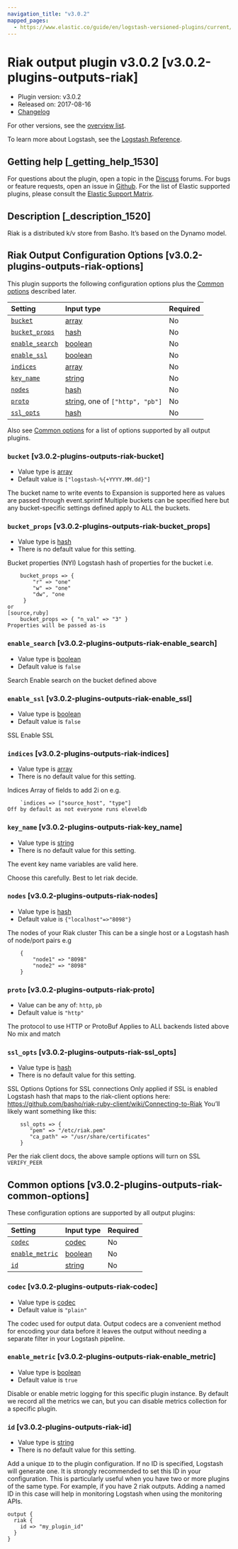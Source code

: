 ```yaml
---
navigation_title: "v3.0.2"
mapped_pages:
  - https://www.elastic.co/guide/en/logstash-versioned-plugins/current/v3.0.2-plugins-outputs-riak.html
---
```


# Riak output plugin v3.0.2 [v3.0.2-plugins-outputs-riak]

* Plugin version: v3.0.2
* Released on: 2017-08-16
* [Changelog](https://github.com/logstash-plugins/logstash-output-riak/blob/v3.0.2/CHANGELOG.md)

For other versions, see the [overview list](output-riak-index.md).

To learn more about Logstash, see the [Logstash Reference](https://www.elastic.co/guide/en/logstash/current/index.html).

## Getting help [_getting_help_1530]

For questions about the plugin, open a topic in the [Discuss](http://discuss.elastic.co) forums. For bugs or feature requests, open an issue in [Github](https://github.com/logstash-plugins/logstash-output-riak). For the list of Elastic supported plugins, please consult the [Elastic Support Matrix](https://www.elastic.co/support/matrix#matrix_logstash_plugins).

## Description [_description_1520]

Riak is a distributed k/v store from Basho. It’s based on the Dynamo model.

## Riak Output Configuration Options [v3.0.2-plugins-outputs-riak-options]

This plugin supports the following configuration options plus the [Common options](v3-0-2-plugins-outputs-riak.md#v3.0.2-plugins-outputs-riak-common-options) described later.

| Setting | Input type | Required |
| :- | :- | :- |
| [`bucket`](v3-0-2-plugins-outputs-riak.md#v3.0.2-plugins-outputs-riak-bucket) | [array](/lsr/value-types.md#array) | No |
| [`bucket_props`](v3-0-2-plugins-outputs-riak.md#v3.0.2-plugins-outputs-riak-bucket_props) | [hash](/lsr/value-types.md#hash) | No |
| [`enable_search`](v3-0-2-plugins-outputs-riak.md#v3.0.2-plugins-outputs-riak-enable_search) | [boolean](/lsr/value-types.md#boolean) | No |
| [`enable_ssl`](v3-0-2-plugins-outputs-riak.md#v3.0.2-plugins-outputs-riak-enable_ssl) | [boolean](/lsr/value-types.md#boolean) | No |
| [`indices`](v3-0-2-plugins-outputs-riak.md#v3.0.2-plugins-outputs-riak-indices) | [array](/lsr/value-types.md#array) | No |
| [`key_name`](v3-0-2-plugins-outputs-riak.md#v3.0.2-plugins-outputs-riak-key_name) | [string](/lsr/value-types.md#string) | No |
| [`nodes`](v3-0-2-plugins-outputs-riak.md#v3.0.2-plugins-outputs-riak-nodes) | [hash](/lsr/value-types.md#hash) | No |
| [`proto`](v3-0-2-plugins-outputs-riak.md#v3.0.2-plugins-outputs-riak-proto) | [string](/lsr/value-types.md#string), one of `["http", "pb"]` | No |
| [`ssl_opts`](v3-0-2-plugins-outputs-riak.md#v3.0.2-plugins-outputs-riak-ssl_opts) | [hash](/lsr/value-types.md#hash) | No |

Also see [Common options](v3-0-2-plugins-outputs-riak.md#v3.0.2-plugins-outputs-riak-common-options) for a list of options supported by all output plugins.

### `bucket` [v3.0.2-plugins-outputs-riak-bucket]

* Value type is [array](/lsr/value-types.md#array)
* Default value is `["logstash-%{+YYYY.MM.dd}"]`

The bucket name to write events to Expansion is supported here as values are passed through event.sprintf Multiple buckets can be specified here but any bucket-specific settings defined apply to ALL the buckets.

### `bucket_props` [v3.0.2-plugins-outputs-riak-bucket_props]

* Value type is [hash](/lsr/value-types.md#hash)
* There is no default value for this setting.

Bucket properties (NYI) Logstash hash of properties for the bucket i.e.

```
    bucket_props => {
        "r" => "one"
        "w" => "one"
        "dw", "one
     }
or
[source,ruby]
    bucket_props => { "n_val" => "3" }
Properties will be passed as-is
```

### `enable_search` [v3.0.2-plugins-outputs-riak-enable_search]

* Value type is [boolean](/lsr/value-types.md#boolean)
* Default value is `false`

Search Enable search on the bucket defined above

### `enable_ssl` [v3.0.2-plugins-outputs-riak-enable_ssl]

* Value type is [boolean](/lsr/value-types.md#boolean)
* Default value is `false`

SSL Enable SSL

### `indices` [v3.0.2-plugins-outputs-riak-indices]

* Value type is [array](/lsr/value-types.md#array)
* There is no default value for this setting.

Indices Array of fields to add 2i on e.g.

```
    `indices => ["source_host", "type"]
Off by default as not everyone runs eleveldb
```

### `key_name` [v3.0.2-plugins-outputs-riak-key_name]

* Value type is [string](/lsr/value-types.md#string)
* There is no default value for this setting.

The event key name variables are valid here.

Choose this carefully. Best to let riak decide.

### `nodes` [v3.0.2-plugins-outputs-riak-nodes]

* Value type is [hash](/lsr/value-types.md#hash)
* Default value is `{"localhost"=>"8098"}`

The nodes of your Riak cluster This can be a single host or a Logstash hash of node/port pairs e.g

```
    {
        "node1" => "8098"
        "node2" => "8098"
    }
```

### `proto` [v3.0.2-plugins-outputs-riak-proto]

* Value can be any of: `http`, `pb`
* Default value is `"http"`

The protocol to use HTTP or ProtoBuf Applies to ALL backends listed above No mix and match

### `ssl_opts` [v3.0.2-plugins-outputs-riak-ssl_opts]

* Value type is [hash](/lsr/value-types.md#hash)
* There is no default value for this setting.

SSL Options Options for SSL connections Only applied if SSL is enabled Logstash hash that maps to the riak-client options here: <https://github.com/basho/riak-ruby-client/wiki/Connecting-to-Riak> You’ll likely want something like this:

```
    ssl_opts => {
       "pem" => "/etc/riak.pem"
       "ca_path" => "/usr/share/certificates"
    }
```

Per the riak client docs, the above sample options will turn on SSL `VERIFY_PEER`

## Common options [v3.0.2-plugins-outputs-riak-common-options]

These configuration options are supported by all output plugins:

| Setting | Input type | Required |
| :- | :- | :- |
| [`codec`](v3-0-2-plugins-outputs-riak.md#v3.0.2-plugins-outputs-riak-codec) | [codec](/lsr/value-types.md#codec) | No |
| [`enable_metric`](v3-0-2-plugins-outputs-riak.md#v3.0.2-plugins-outputs-riak-enable_metric) | [boolean](/lsr/value-types.md#boolean) | No |
| [`id`](v3-0-2-plugins-outputs-riak.md#v3.0.2-plugins-outputs-riak-id) | [string](/lsr/value-types.md#string) | No |

### `codec` [v3.0.2-plugins-outputs-riak-codec]

* Value type is [codec](/lsr/value-types.md#codec)
* Default value is `"plain"`

The codec used for output data. Output codecs are a convenient method for encoding your data before it leaves the output without needing a separate filter in your Logstash pipeline.

### `enable_metric` [v3.0.2-plugins-outputs-riak-enable_metric]

* Value type is [boolean](/lsr/value-types.md#boolean)
* Default value is `true`

Disable or enable metric logging for this specific plugin instance. By default we record all the metrics we can, but you can disable metrics collection for a specific plugin.

### `id` [v3.0.2-plugins-outputs-riak-id]

* Value type is [string](/lsr/value-types.md#string)
* There is no default value for this setting.

Add a unique `ID` to the plugin configuration. If no ID is specified, Logstash will generate one. It is strongly recommended to set this ID in your configuration. This is particularly useful when you have two or more plugins of the same type. For example, if you have 2 riak outputs. Adding a named ID in this case will help in monitoring Logstash when using the monitoring APIs.

```
output {
  riak {
    id => "my_plugin_id"
  }
}
```
